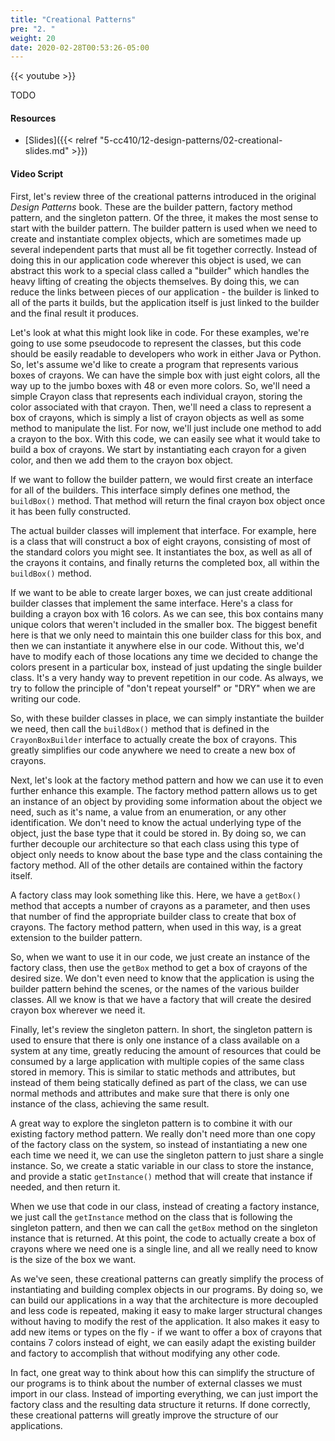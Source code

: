 ```yaml
---
title: "Creational Patterns"
pre: "2. "
weight: 20
date: 2020-02-28T00:53:26-05:00
---
```


{{< youtube >}}

TODO

#### Resources

* [Slides]({{< relref "5-cc410/12-design-patterns/02-creational-slides.md" >}})

#### Video Script

First, let's review three of the creational patterns introduced in the original _Design Patterns_ book. These are the builder pattern, factory method pattern, and the singleton pattern. Of the three, it makes the most sense to start with the builder pattern. The builder pattern is used when we need to create and instantiate complex objects, which are sometimes made up several independent parts that must all be fit together correctly. Instead of doing this in our application code wherever this object is used, we can abstract this work to a special class called a "builder" which handles the heavy lifting of creating the objects themselves. By doing this, we can reduce the links between pieces of our application - the builder is linked to all of the parts it builds, but the application itself is just linked to the builder and the final result it produces. 

Let's look at what this might look like in code. For these examples, we're going to use some pseudocode to represent the classes, but this code should be easily readable to developers who work in either Java or Python. So, let's assume we'd like to create a program that represents various boxes of crayons. We can have the simple box with just eight colors, all the way up to the jumbo boxes with 48 or even more colors. So, we'll need a simple Crayon class that represents each individual crayon, storing the color associated with that crayon. Then, we'll need a class to represent a box of crayons, which is simply a list of crayon objects as well as some method to manipulate the list. For now, we'll just include one method to add a crayon to the box. With this code, we can easily see what it would take to build a box of crayons. We start by instantiating each crayon for a given color, and then we add them to the crayon box object.

If we want to follow the builder pattern, we would first create an interface for all of the builders. This interface simply defines one method, the `buildBox()` method. That method will return the final crayon box object once it has been fully constructed.

The actual builder classes will implement that interface. For example, here is a class that will construct a box of eight crayons, consisting of most of the standard colors you might see. It instantiates the box, as well as all of the crayons it contains, and finally returns the completed box, all within the `buildBox()` method.

If we want to be able to create larger boxes, we can just create additional builder classes that implement the same interface. Here's a class for building a crayon box with 16 colors. As we can see, this box contains many unique colors that weren't included in the smaller box. The biggest benefit here is that we only need to maintain this one builder class for this box, and then we can instantiate it anywhere else in our code. Without this, we'd have to modify each of those locations any time we decided to change the colors present in a particular box, instead of just updating the single builder class. It's a very handy way to prevent repetition in our code. As always, we try to follow the principle of "don't repeat yourself" or "DRY" when we are writing our code.

So, with these builder classes in place, we can simply instantiate the builder we need, then call the `buildBox()` method that is defined in the `CrayonBoxBuilder` interface to actually create the box of crayons. This greatly simplifies our code anywhere we need to create a new box of crayons.

Next, let's look at the factory method pattern and how we can use it to even further enhance this example. The factory method pattern allows us to get an instance of an object by providing some information about the object we need, such as it's name, a value from an enumeration, or any other identification. We don't need to know the actual underlying type of the object, just the base type that it could be stored in. By doing so, we can further decouple our architecture so that each class using this type of object only needs to know about the base type and the class containing the factory method. All of the other details are contained within the factory itself. 

A factory class may look something like this. Here, we have a `getBox()` method that accepts a number of crayons as a parameter, and then uses that number of find the appropriate builder class to create that box of crayons. The factory method pattern, when used in this way, is a great extension to the builder pattern.

So, when we want to use it in our code, we just create an instance of the factory class, then use the `getBox` method to get a box of crayons of the desired size. We don't even need to know that the application is using the builder pattern behind the scenes, or the names of the various builder classes. All we know is that we have a factory that will create the desired crayon box wherever we need it.

Finally, let's review the singleton pattern. In short, the singleton pattern is used to ensure that there is only one instance of a class available on a system at any time, greatly reducing the amount of resources that could be consumed by a large application with multiple copies of the same class stored in memory. This is similar to static methods and attributes, but instead of them being statically defined as part of the class, we can use normal methods and attributes and make sure that there is only one instance of the class, achieving the same result. 

A great way to explore the singleton pattern is to combine it with our existing factory method pattern. We really don't need more than one copy of the factory class on the system, so instead of instantiating a new one each time we need it, we can use the singleton pattern to just share a single instance. So, we create a static variable in our class to store the instance, and provide a static `getInstance()` method that will create that instance if needed, and then return it. 

When we use that code in our class, instead of creating a factory instance, we just call the `getInstance` method on the class that is following the singleton pattern, and then we can call the `getBox` method on the singleton instance that is returned. At this point, the code to actually create a box of crayons where we need one is a single line, and all we really need to know is the size of the box we want. 

As we've seen, these creational patterns can greatly simplify the process of instantiating and building complex objects in our programs. By doing so, we can build our applications in a way that the architecture is more decoupled and less code is repeated, making it easy to make larger structural changes without having to modify the rest of the application. It also makes it easy to add new items or types on the fly - if we want to offer a box of crayons that contains 7 colors instead of eight, we can easily adapt the existing builder and factory to accomplish that without modifying any other code. 

In fact, one great way to think about how this can simplify the structure of our programs is to think about the number of external classes we must import in our class. Instead of importing everything, we can just import the factory class and the resulting data structure it returns. If done correctly, these creational patterns will greatly improve the structure of our applications.
